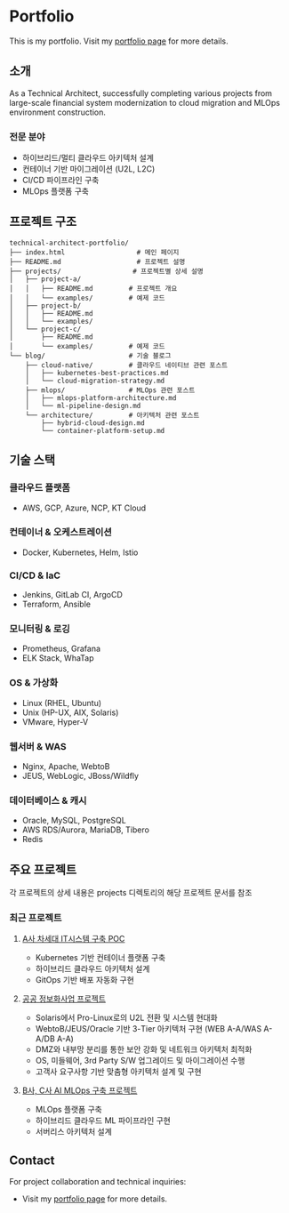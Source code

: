 # Portfolio

This is my portfolio.
Visit my [portfolio page](https://aja2k.github.io/pp/) for more details.

## 소개

As a Technical Architect, successfully completing various projects from large-scale financial system modernization to cloud migration and MLOps environment construction.

### 전문 분야
- 하이브리드/멀티 클라우드 아키텍처 설계
- 컨테이너 기반 마이그레이션 (U2L, L2C)
- CI/CD 파이프라인 구축
- MLOps 플랫폼 구축

## 프로젝트 구조
```
technical-architect-portfolio/
├── index.html                  # 메인 페이지
├── README.md                   # 프로젝트 설명
├── projects/                  # 프로젝트별 상세 설명
│   ├── project-a/          
│   │   ├── README.md         # 프로젝트 개요
│   │   └── examples/         # 예제 코드
│   ├── project-b/         
│   │   ├── README.md
│   │   └── examples/
│   └── project-c/           
│       ├── README.md
│       └── examples/         # 예제 코드
└── blog/                     # 기술 블로그
    ├── cloud-native/         # 클라우드 네이티브 관련 포스트
    │   ├── kubernetes-best-practices.md
    │   └── cloud-migration-strategy.md
    ├── mlops/                # MLOps 관련 포스트
    │   ├── mlops-platform-architecture.md
    │   └── ml-pipeline-design.md
    └── architecture/         # 아키텍처 관련 포스트
        ├── hybrid-cloud-design.md
        └── container-platform-setup.md
```

## 기술 스택

### 클라우드 플랫폼
- AWS, GCP, Azure, NCP, KT Cloud

### 컨테이너 & 오케스트레이션
- Docker, Kubernetes, Helm, Istio

### CI/CD & IaC
- Jenkins, GitLab CI, ArgoCD
- Terraform, Ansible

### 모니터링 & 로깅
- Prometheus, Grafana
- ELK Stack, WhaTap

### OS & 가상화
- Linux (RHEL, Ubuntu)
- Unix (HP-UX, AIX, Solaris)
- VMware, Hyper-V

### 웹서버 & WAS
- Nginx, Apache, WebtoB
- JEUS, WebLogic, JBoss/Wildfly

### 데이터베이스 & 캐시
- Oracle, MySQL, PostgreSQL
- AWS RDS/Aurora, MariaDB, Tibero
- Redis

## 주요 프로젝트

각 프로젝트의 상세 내용은 projects 디렉토리의 해당 프로젝트 문서를 참조

### 최근 프로젝트

1. [A사 차세대 IT시스템 구축 POC](/projects/project-a)
   - Kubernetes 기반 컨테이너 플랫폼 구축
   - 하이브리드 클라우드 아키텍처 설계
   - GitOps 기반 배포 자동화 구현

2. [공공 정보화사업 프로젝트](/projects/project-b)
   - Solaris에서 Pro-Linux로의 U2L 전환 및 시스템 현대화
   - WebtoB/JEUS/Oracle 기반 3-Tier 아키텍처 구현 (WEB A-A/WAS A-A/DB A-A)
   - DMZ와 내부망 분리를 통한 보안 강화 및 네트워크 아키텍처 최적화
   - OS, 미들웨어, 3rd Party S/W 업그레이드 및 마이그레이션 수행
   - 고객사 요구사항 기반 맞춤형 아키텍처 설계 및 구현

3. [B사, C사 AI MLOps 구축 프로젝트](/projects/project-c)
   - MLOps 플랫폼 구축
   - 하이브리드 클라우드 ML 파이프라인 구현
   - 서버리스 아키텍처 설계

## Contact

For project collaboration and technical inquiries:

- Visit my [portfolio page](https://aja2k.github.io/pp/) for more details.